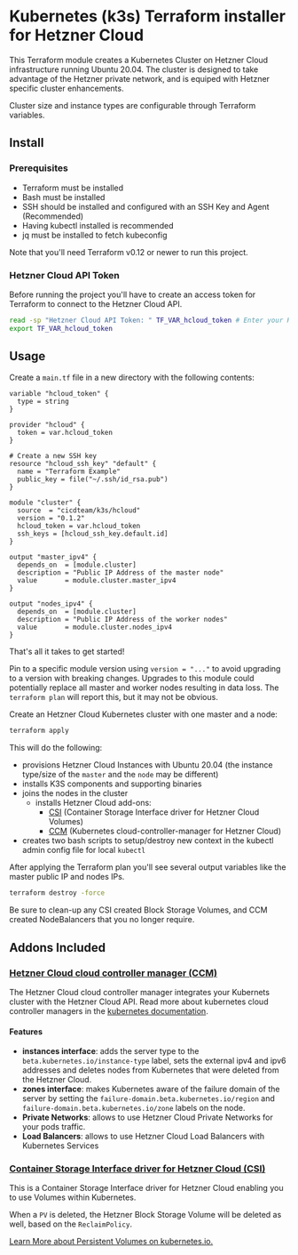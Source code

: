 # Kubernetes (k3s) Terraform installer for Hetzner Cloud

This Terraform module creates a Kubernetes Cluster on Hetzner Cloud infrastructure running Ubuntu 20.04. The cluster is designed to take advantage of the Hetzner private network, and is equiped with Hetzner specific cluster enhancements.

Cluster size and instance types are configurable through Terraform variables.

## Install

### Prerequisites

* Terraform must be installed
* Bash must be installed
* SSH should be installed and configured with an SSH Key and Agent (Recommended)
* Having kubectl installed is recommended
* jq must be installed to fetch kubeconfig

Note that you'll need Terraform v0.12 or newer to run this project.

### Hetzner Cloud API Token

Before running the project you'll have to create an access token for Terraform to connect to the Hetzner Cloud API.

```bash
read -sp "Hetzner Cloud API Token: " TF_VAR_hcloud_token # Enter your Hetzner Cloud API Token (it will be hidden)
export TF_VAR_hcloud_token
```

## Usage

Create a `main.tf` file in a new directory with the following contents:

```hcl
variable "hcloud_token" {
  type = string
}

provider "hcloud" {
  token = var.hcloud_token
}

# Create a new SSH key
resource "hcloud_ssh_key" "default" {
  name = "Terraform Example"
  public_key = file("~/.ssh/id_rsa.pub")
}

module "cluster" {
  source  = "cicdteam/k3s/hcloud"
  version = "0.1.2"
  hcloud_token = var.hcloud_token
  ssh_keys = [hcloud_ssh_key.default.id]
}

output "master_ipv4" {
  depends_on  = [module.cluster]
  description = "Public IP Address of the master node"
  value       = module.cluster.master_ipv4
}

output "nodes_ipv4" {
  depends_on  = [module.cluster]
  description = "Public IP Address of the worker nodes"
  value       = module.cluster.nodes_ipv4
}
```

That's all it takes to get started!

Pin to a specific module version using `version = "..."` to avoid upgrading to a version with breaking changes.  Upgrades to this module could potentially replace all master and worker nodes resulting in data loss.  The `terraform plan` will report this, but it may not be obvious.


Create an Hetzner Cloud Kubernetes cluster with one master and a node:

```bash
terraform apply
```

This will do the following:

* provisions Hetzner Cloud Instances with Ubuntu 20.04 (the instance type/size of the `master` and the `node` may be different)
* installs K3S components and supporting binaries
* joins the nodes in the cluster
  * installs Hetzner Cloud add-ons:
    * [CSI](https://github.com/hetznercloud/csi-driver) (Container Storage Interface driver for Hetzner Cloud Volumes)
    * [CCM](https://github.com/hetznercloud/hcloud-cloud-controller-manager) (Kubernetes cloud-controller-manager for Hetzner Cloud)
* creates two bash scripts to setup/destroy new context in the kubectl admin config file for local `kubectl`

After applying the Terraform plan you'll see several output variables like the master public IP and nodes IPs.

```bash
terraform destroy -force
```

Be sure to clean-up any CSI created Block Storage Volumes, and CCM created NodeBalancers that you no longer require.


## Addons Included

### [**Hetzner Cloud cloud controller manager (CCM)**](https://github.com/hetznercloud/hcloud-cloud-controller-manager)

The Hetzner Cloud cloud controller manager integrates your Kubernets cluster with the Hetzner Cloud API.
Read more about kubernetes cloud controller managers in the [kubernetes documentation](https://kubernetes.io/docs/tasks/administer-cluster/running-cloud-controller/).

#### Features

- **instances interface**: adds the server type to the `beta.kubernetes.io/instance-type` label, sets the external ipv4 and ipv6 addresses and deletes nodes from Kubernetes that were deleted from the Hetzner Cloud.
- **zones interface**: makes Kubernetes aware of the failure domain of the server by setting the `failure-domain.beta.kubernetes.io/region` and `failure-domain.beta.kubernetes.io/zone` labels on the node.
- **Private Networks**: allows to use Hetzner Cloud Private Networks for your pods traffic.
- **Load Balancers**: allows to use Hetzner Cloud Load Balancers with Kubernetes Services


### [**Container Storage Interface driver for Hetzner Cloud (CSI)**](https://github.com/hetznercloud/csi-driver)

This is a Container Storage Interface driver for Hetzner Cloud enabling you to use Volumes within Kubernetes.

When a `PV` is deleted, the Hetzner Block Storage Volume will be deleted as well, based on the `ReclaimPolicy`.

[Learn More about Persistent Volumes on kubernetes.io.](https://kubernetes.io/docs/concepts/storage/persistent-volumes/)

